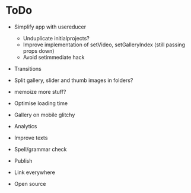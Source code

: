# ToDo

- Simplify app with usereducer
  - Unduplicate initialprojects?
  - Improve implementation of setVideo, setGalleryIndex (still passing props down)
  - Avoid setimmediate hack
- Transitions
- Split gallery, slider and thumb images in folders?
- memoize more stuff?
- Optimise loading time
- Gallery on mobile glitchy
- Analytics
- Improve texts
- Spell/grammar check

- Publish
- Link everywhere
- Open source
